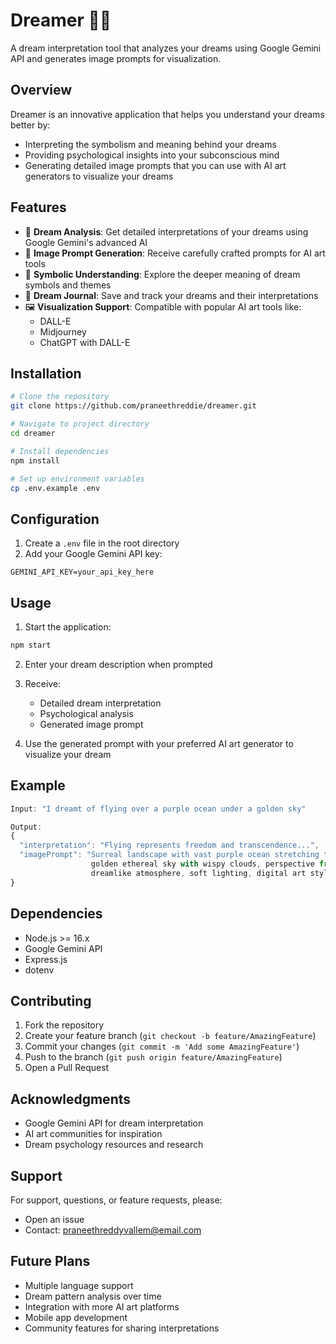 # Dreamer 🌙✨

A dream interpretation tool that analyzes your dreams using Google Gemini API and generates image prompts for visualization.

## Overview

Dreamer is an innovative application that helps you understand your dreams better by:
- Interpreting the symbolism and meaning behind your dreams
- Providing psychological insights into your subconscious mind
- Generating detailed image prompts that you can use with AI art generators to visualize your dreams

## Features

- 🧠 **Dream Analysis**: Get detailed interpretations of your dreams using Google Gemini's advanced AI
- 🎨 **Image Prompt Generation**: Receive carefully crafted prompts for AI art tools
- 💭 **Symbolic Understanding**: Explore the deeper meaning of dream symbols and themes
- 📝 **Dream Journal**: Save and track your dreams and their interpretations
- 🖼️ **Visualization Support**: Compatible with popular AI art tools like:
  - DALL-E
  - Midjourney
  - ChatGPT with DALL-E

## Installation

```bash
# Clone the repository
git clone https://github.com/praneethreddie/dreamer.git

# Navigate to project directory
cd dreamer

# Install dependencies
npm install

# Set up environment variables
cp .env.example .env
```

## Configuration

1. Create a `.env` file in the root directory
2. Add your Google Gemini API key:
```
GEMINI_API_KEY=your_api_key_here
```

## Usage

1. Start the application:
```bash
npm start
```

2. Enter your dream description when prompted

3. Receive:
   - Detailed dream interpretation
   - Psychological analysis
   - Generated image prompt

4. Use the generated prompt with your preferred AI art generator to visualize your dream

## Example

```javascript
Input: "I dreamt of flying over a purple ocean under a golden sky"

Output:
{
  "interpretation": "Flying represents freedom and transcendence...",
  "imagePrompt": "Surreal landscape with vast purple ocean stretching to horizon, 
                  golden ethereal sky with wispy clouds, perspective from above, 
                  dreamlike atmosphere, soft lighting, digital art style..."
}
```

## Dependencies

- Node.js >= 16.x
- Google Gemini API
- Express.js
- dotenv

## Contributing

1. Fork the repository
2. Create your feature branch (`git checkout -b feature/AmazingFeature`)
3. Commit your changes (`git commit -m 'Add some AmazingFeature'`)
4. Push to the branch (`git push origin feature/AmazingFeature`)
5. Open a Pull Request


## Acknowledgments

- Google Gemini API for dream interpretation
- AI art communities for inspiration
- Dream psychology resources and research

## Support

For support, questions, or feature requests, please:
- Open an issue
- Contact: praneethreddyvallem@email.com

## Future Plans

- Multiple language support
- Dream pattern analysis over time
- Integration with more AI art platforms
- Mobile app development
- Community features for sharing interpretations
